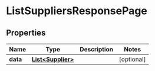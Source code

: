 

# ListSuppliersResponsePage


## Properties

| Name | Type | Description | Notes |
|------------ | ------------- | ------------- | -------------|
|**data** | [**List&lt;Supplier&gt;**](Supplier.md) |  |  [optional] |



